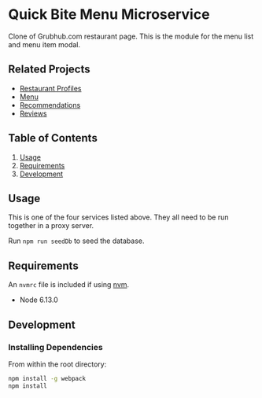 # Quick Bite Menu Microservice

Clone of Grubhub.com restaurant page. This is the module for the menu list and menu item modal.

## Related Projects

  - [Restaurant Profiles](https://github.com/Quick-Bite/makardjian-profile-service)
  - [Menu](https://github.com/Quick-Bite/klarok-menu-service)
  - [Recommendations](https://github.com/Quick-Bite/ngodavidhuy-recommendations-service)
  - [Reviews](https://github.com/Quick-Bite/psmorimoto-reviews-service)

## Table of Contents

1. [Usage](#usage)
1. [Requirements](#requirements)
1. [Development](#development)

## Usage

This is one of the four services listed above. They all need to be run together in a proxy server.

Run `npm run seedDb` to seed the database.

## Requirements

An `nvmrc` file is included if using [nvm](https://github.com/creationix/nvm).

- Node 6.13.0

## Development

### Installing Dependencies

From within the root directory:

```sh
npm install -g webpack
npm install
```
